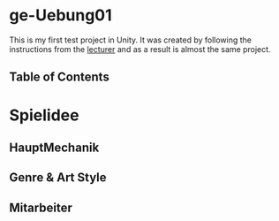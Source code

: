 # ge-Uebung01

This is my first test project in Unity.
It was created by following the instructions from the
<a href="https://github.com/KReguieg/htw-ge2-uebung-01">lecturer</a>
and as a result is almost the same project.

## Table of Contents






# Spielidee

## HauptMechanik

## Genre & Art Style

## Mitarbeiter
